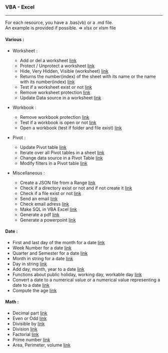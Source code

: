
### VBA - Excel
---

For each resource, you have a .bas(vb) or a .md file.  
An example is provided if possible. => xlsx or xlsm file  

#### Various :

- Worksheet :

  - Add or del a worksheet [link](https://github.com/NicoDupont/Resources/blob/master/VBA-Excel/Various/add_or_del_worksheet.bas)
  - Protect / Unprotect a worksheet [link](https://github.com/NicoDupont/Resources/blob/master/VBA-Excel/Various/protect_worksheet.bas)
  - Hide, Very Hidden, Visible (worksheet) [link](https://github.com/NicoDupont/Resources/blob/master/VBA-Excel/Various/hide_visible_worksheet.bas)
  - Returns the number(index) of the sheet with its name or the name with its number(index) [link](https://github.com/NicoDupont/Resources/blob/master/VBA-Excel/Various/sheet_index_name.bas)
  - Test if a worksheet exist or not [link](https://github.com/NicoDupont/Resources/blob/master/VBA-Excel/Various/worksheet_exist.bas)
  - Remove worksheet protection [link](https://github.com/NicoDupont/Resources/blob/master/VBA-Excel/Various/remove_sheet_protection.bas)
  - Update Data source in a worksheet [link](https://github.com/NicoDupont/Resources/blob/master/VBA-Excel/Various/update_data.bas)

- Workbook :

  - Remove workbook protection [link](https://github.com/NicoDupont/Resources/blob/master/VBA-Excel/Various/remove_workbook_protection.bas)
  - Test if a workbook is open or not [link](https://github.com/NicoDupont/Resources/blob/master/VBA-Excel/Various/workbook_is_open.bas)
  - Open a workbook (test if folder and file exist) [link](https://github.com/NicoDupont/Resources/blob/master/VBA-Excel/Various/open_workbook.bas)

- Pivot :

  - Update Pivot table [link](https://github.com/NicoDupont/Resources/blob/master/VBA-Excel/Various/update_pivot.bas)
  - Iterate over all Pivot tables in a sheet [link](https://github.com/NicoDupont/Resources/blob/master/VBA-Excel/Various/iterate_over_pivot.bas)
  - Change data source in a Pivot Table [link](https://github.com/NicoDupont/Resources/blob/master/VBA-Excel/Various/change_data_source.bas)
  - Modify filters in a Pivot table [link](https://github.com/NicoDupont/Resources/blob/master/VBA-Excel/Various/modify_filter_pivot.bas)

- Miscellaneous :
  - Create a JSON file from a Range [link](https://github.com/NicoDupont/Resources/blob/master/VBA-Excel/Various/create_a_json_file.bas)
  - Check if a directory exist or not and if not create it [link](https://github.com/NicoDupont/Resources/blob/master/VBA-Excel/Various/check_directory.bas)
  - Check if a file exist or not [link](https://github.com/NicoDupont/Resources/blob/master/VBA-Excel/Various/check_file.bas)
  - Send an email [link](https://github.com/NicoDupont/Resources/blob/master/VBA-Excel/Various/send_email.bas)
  - Check email adress [link](https://github.com/NicoDupont/Resources/blob/master/VBA-Excel/Various/check_email.bas)
  - Make SQL in VBA Excel [link](https://github.com/NicoDupont/Resources/blob/master/VBA-Excel/Various/sql_example.bas)
  - Generate a pdf [link](https://github.com/NicoDupont/Resources/blob/master/VBA-Excel/Various/make_pdf.bas)
  - Generate a powerpoint [link](https://github.com/NicoDupont/Resources/blob/master/VBA-Excel/Various/make_powerpoint.bas)

#### Date :

- First and last day of the month for a date [link](https://github.com/NicoDupont/Resources/blob/master/VBA-Excel/Date/first_and_last_day_of_the_month.bas)
- Week Number for a date [link](https://github.com/NicoDupont/Resources/blob/master/VBA-Excel/Date/week_number.bas)
- Quarter and Semester for a date [link](https://github.com/NicoDupont/Resources/blob/master/VBA-Excel/Date/quarter_and_semester.bas)
- Month in string for a date [link](https://github.com/NicoDupont/Resources/blob/master/VBA-Excel/Date/month.bas)
- Day in string [link](https://github.com/NicoDupont/Resources/blob/master/VBA-Excel/Date/day.bas)
- Add day, month, year to a date [link](https://github.com/NicoDupont/Resources/blob/master/VBA-Excel/Date/add_day_month_year.bas)
- Functions about public holiday, working day, workable day [link](https://github.com/NicoDupont/Resources/blob/master/VBA-Excel/Date/public_holiday_working_workable_day.bas)
- Convert a date to a numerical value or a numerical value representing a date to a date [link](https://github.com/NicoDupont/Resources/blob/master/VBA-Excel/Date/num_to_date_or_date_to_num.bas)
- Compute the age [link](https://github.com/NicoDupont/Resources/blob/master/VBA-Excel/Date/compute_age.bas)

#### Math :

- Decimal part [link](https://github.com/NicoDupont/Resources/blob/master/VBA-Excel/Math/decimal_part.bas)
- Even or Odd [link](https://github.com/NicoDupont/Resources/blob/master/VBA-Excel/Math/is_even_or_odd.bas)
- Divisible by [link](https://github.com/NicoDupont/Resources/blob/master/VBA-Excel/Math/is_divisible.bas)
- Division [link](https://github.com/NicoDupont/Resources/blob/master/VBA-Excel/Math/division.bas)
- Factorial [link](https://github.com/NicoDupont/Resources/blob/master/VBA-Excel/Math/factorial.bas)
- Prime number [link](https://github.com/NicoDupont/Resources/blob/master/VBA-Excel/Math/is_prime.bas)
- Area, Perimeter, volume [link](https://github.com/NicoDupont/Resources/blob/master/VBA-Excel/Math/geometry.bas)
